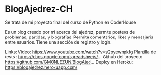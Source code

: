 # BlogAjedrez-CH
Se trata de mi proyecto final del curso de Python en CoderHouse

Es un blog creado por mí acerca del ajedrez, permite posteos de problemas, partidas, y biografías. Permite comentarios, likes y mensajería entre usuarios.
Tiene una sección de registro y login.

Links:
Video: https://www.youtube.com/watch?v=sQpyewnpkfg
Plantilla de tests : https://docs.google.com/spreadsheets/...
Github del proyecto: https://github.com/GMONLEZUN/BlogAjed...
Deploy en Heroku: https://blogajedrez.herokuapp.com/
